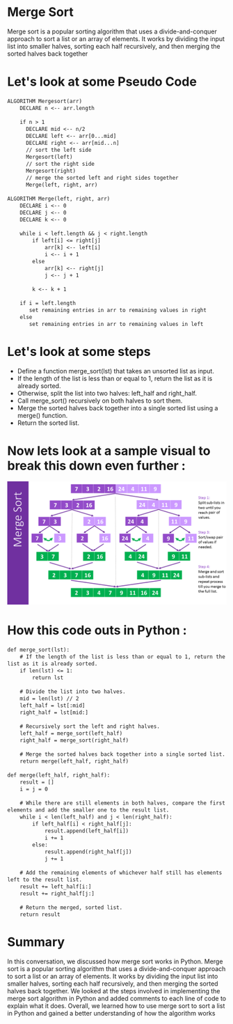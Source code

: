 # Merge Sort

Merge sort is a popular sorting algorithm that uses a divide-and-conquer approach to sort a list or an array of elements. It works by dividing the input list into smaller halves, sorting each half recursively, and then merging the sorted halves back together

# Let's look at some Pseudo Code 

```
ALGORITHM Mergesort(arr)
    DECLARE n <-- arr.length

    if n > 1
      DECLARE mid <-- n/2
      DECLARE left <-- arr[0...mid]
      DECLARE right <-- arr[mid...n]
      // sort the left side
      Mergesort(left)
      // sort the right side
      Mergesort(right)
      // merge the sorted left and right sides together
      Merge(left, right, arr)

ALGORITHM Merge(left, right, arr)
    DECLARE i <-- 0
    DECLARE j <-- 0
    DECLARE k <-- 0

    while i < left.length && j < right.length
        if left[i] <= right[j]
            arr[k] <-- left[i]
            i <-- i + 1
        else
            arr[k] <-- right[j]
            j <-- j + 1

        k <-- k + 1

    if i = left.length
       set remaining entries in arr to remaining values in right
    else
       set remaining entries in arr to remaining values in left
```

# Let's look at some steps 

- Define a function merge_sort(lst) that takes an unsorted list as input.
- If the length of the list is less than or equal to 1, return the list as it is already sorted.
- Otherwise, split the list into two halves: left_half and right_half.
- Call merge_sort() recursively on both halves to sort them.
- Merge the sorted halves back together into a single sorted list using a merge() function.
- Return the sorted list.

# Now lets look at a sample visual to break this down even further :

![](https://github.com/houseofpython/data-structures-and-algorithms/blob/1dd9adbcf9e0f7c21b403a2634331e306ec6674d/Merge-Sort-Algorithm.png)

# How this code outs in Python : 

```
def merge_sort(lst):
    # If the length of the list is less than or equal to 1, return the list as it is already sorted.
    if len(lst) <= 1:
        return lst
    
    # Divide the list into two halves.
    mid = len(lst) // 2
    left_half = lst[:mid]
    right_half = lst[mid:]
    
    # Recursively sort the left and right halves.
    left_half = merge_sort(left_half)
    right_half = merge_sort(right_half)
    
    # Merge the sorted halves back together into a single sorted list.
    return merge(left_half, right_half)

def merge(left_half, right_half):
    result = []
    i = j = 0
    
    # While there are still elements in both halves, compare the first elements and add the smaller one to the result list.
    while i < len(left_half) and j < len(right_half):
        if left_half[i] < right_half[j]:
            result.append(left_half[i])
            i += 1
        else:
            result.append(right_half[j])
            j += 1
    
    # Add the remaining elements of whichever half still has elements left to the result list.
    result += left_half[i:]
    result += right_half[j:]
    
    # Return the merged, sorted list.
    return result

```


# Summary 

In this conversation, we discussed how merge sort works in Python. Merge sort is a popular sorting algorithm that uses a divide-and-conquer approach to sort a list or an array of elements. It works by dividing the input list into smaller halves, sorting each half recursively, and then merging the sorted halves back together. We looked at the steps involved in implementing the merge sort algorithm in Python and added comments to each line of code to explain what it does. Overall, we learned how to use merge sort to sort a list in Python and gained a better understanding of how the algorithm works
